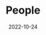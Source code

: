 ---
title: People
date: 2022-10-24

type: landing

sections:
  - block: people
    content:
      title: 
      # Choose which groups/teams of users to display.
      #   Edit `user_groups` in each user's profile to add them to one or more of these groups.
      user_groups:
      sort_by: Params.last_name
      sort_ascending: true
    design:
      show_interests: false
      show_role: true
      show_social: true
---